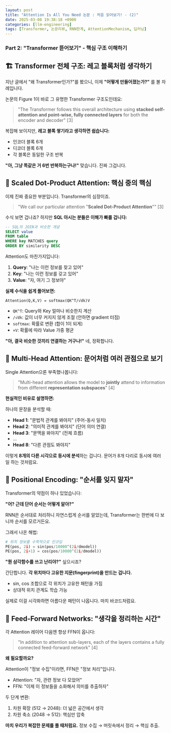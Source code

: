 ```yaml
---
layout: post
title: "Attention Is All You Need 논문 : 처음 읽어보기! - (2)"
date: 2025-03-08 19:38:18 +0900
categories: [llm-engineering]
tags: [Transformer, 논문리뷰, RNN한계, AttentionMechanism, 딥러닝]
---
```


### **Part 2: "Transformer 뜯어보기" - 핵심 구조 이해하기**

## 🏗️ Transformer 전체 구조: 레고 블록처럼 생각하기

지난 글에서 "왜 Transformer인가?"를 봤으니, 이제 **"어떻게 만들어졌는가?"** 를 볼 차례입니다.

논문의 Figure 1이 바로 그 유명한 Transformer 구조도인데요:

> "The Transformer follows this overall architecture using **stacked self-attention and point-wise, fully connected layers** for both the encoder and decoder" [3]

복잡해 보이지만, **레고 블록 쌓기라고 생각하면 쉽습니다:**
- 인코더 블록 6개
- 디코더 블록 6개
- 각 블록은 동일한 구조 반복

**"아, 그냥 똑같은 거 6번 반복하는구나!"** 맞습니다. 진짜 그겁니다.

## 🎯 Scaled Dot-Product Attention: 핵심 중의 핵심

이제 진짜 중요한 부분입니다. Transformer의 심장이죠.

> "We call our particular attention "**Scaled Dot-Product Attention**"" [3]

수식 보면 겁나죠? 하지만 **SQL 아시는 분들은 이해가 빠를 겁니다:**

```sql
-- SQL의 JOIN과 비슷한 개념
SELECT value 
FROM table
WHERE key MATCHES query
ORDER BY similarity DESC
```

Attention도 마찬가지입니다:
1. **Query**: "나는 이런 정보를 찾고 있어"
2. **Key**: "나는 이런 정보를 갖고 있어"
3. **Value**: "자, 여기 그 정보야"

**실제 수식을 쉽게 풀어보면:**
```
Attention(Q,K,V) = softmax(QK^T/√dk)V
```

- `QK^T`: Query와 Key 얼마나 비슷한지 계산
- `/√dk`: 값이 너무 커지지 않게 조절 (안하면 gradient 터짐)
- `softmax`: 확률로 변환 (합이 1이 되게)
- `×V`: 확률에 따라 Value 가중 평균

**"아, 결국 비슷한 것끼리 연결하는 거구나!"** 네, 정확합니다.

## 🐙 Multi-Head Attention: 문어처럼 여러 관점으로 보기

Single Attention으론 부족했나봅니다:

> "Multi-head attention allows the model to **jointly** attend to information from different **representation subspaces**" [4]

**현실적인 비유로 설명하면:**

하나의 문장을 분석할 때:
- **Head 1**: "문법적 관계를 봐야지" (주어-동사 일치)
- **Head 2**: "의미적 관계를 봐야지" (단어 의미 연결)
- **Head 3**: "문맥을 봐야지" (전체 흐름)
- ...
- **Head 8**: "다른 관점도 봐야지"

이렇게 **8개의 다른 시각으로 동시에 분석**하는 겁니다.
문어가 8개 다리로 동시에 여러 일 하는 것처럼요.

## 📍 Positional Encoding: "순서를 잊지 말자"

Transformer의 약점이 하나 있었습니다:

**"어? 근데 단어 순서는 어떻게 알아?"**

RNN은 순서대로 처리하니 자연스럽게 순서를 알았는데, Transformer는 한번에 다 보니까 순서를 모르거든요.

그래서 나온 해법:
```python
# 위치 정보를 수학적으로 인코딩
PE(pos, 2i) = sin(pos/10000^(2i/dmodel))
PE(pos, 2i+1) = cos(pos/10000^(2i/dmodel))
```

**"뭔 삼각함수를 쓰고 난리야?"** 싶으시죠?

간단합니다. **각 위치마다 고유한 지문(fingerprint)을 만드는 겁니다.**
- sin, cos 조합으로 각 위치가 고유한 패턴을 가짐
- 상대적 위치 관계도 학습 가능

실제로 이걸 시각화하면 아름다운 패턴이 나옵니다. 마치 바코드처럼요.

## 💭 Feed-Forward Networks: "생각을 정리하는 시간"

각 Attention 레이어 다음엔 항상 FFN이 옵니다:

> "In addition to attention sub-layers, each of the layers contains a fully connected feed-forward network" [4]

**왜 필요할까요?**

Attention이 "정보 수집"이라면, FFN은 "정보 처리"입니다.
- Attention: "자, 관련 정보 다 모았어"
- FFN: "이제 이 정보들을 소화해서 의미를 추출하자"

두 단계 변환:
1. 차원 확장 (512 → 2048): 더 넓은 공간에서 생각
2. 차원 축소 (2048 → 512): 핵심만 압축

**마치 우리가 복잡한 문제를 풀 때처럼요.** 
정보 수집 → 머릿속에서 정리 → 핵심 추출.